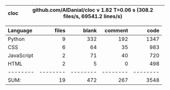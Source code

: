 cloc|github.com/AlDanial/cloc v 1.82  T=0.06 s (308.2 files/s, 69541.2 lines/s)
--- | ---

Language|files|blank|comment|code
:-------|-------:|-------:|-------:|-------:
Python|9|332|192|1347
CSS|6|64|35|983
JavaScript|2|71|40|720
HTML|2|5|0|498
--------|--------|--------|--------|--------
SUM:|19|472|267|3548
